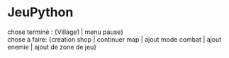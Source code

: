 # JeuPython
chose terminé :
{Village1 | menu pause}   
chose à faire:
{création shop | continuer map | ajout mode  combat | ajout enemie | ajout de zone de jeu}
